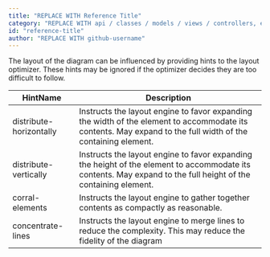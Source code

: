 ```yaml
---
title: "REPLACE WITH Reference Title"
category: "REPLACE WITH api / classes / models / views / controllers, etc."
id: "reference-title"
author: "REPLACE WITH github-username"
---
```

The layout of the diagram can be influenced by providing hints to the layout optimizer. These hints may be ignored if the optimizer decides they are too difficult to follow.

| HintName              | Description                                    |
|-----------------------|------------------------------------------------|
| distribute-horizontally| Instructs the layout engine to favor expanding the width of the element to accommodate its contents. May expand to the full width of the containing element.
| distribute-vertically | Instructs the layout engine to favor expanding the height of the element to accommodate its contents. May expand to the full height of the containing element. 
| corral-elements| Instructs the layout engine to gather together contents as compactly as reasonable.
| concentrate-lines| Instructs the layout engine to merge lines to reduce the complexity. This may reduce the fidelity of the diagram 
